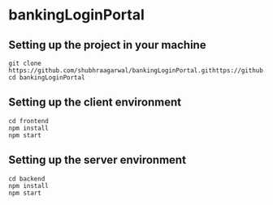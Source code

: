 # bankingLoginPortal

## Setting up the project in your machine

```
git clone https://github.com/shubhraagarwal/bankingLoginPortal.githttps://github.com/shubhraagarwal/bankingLoginPortal.git
cd bankingLoginPortal
```

## Setting up the client environment

```
cd frontend
npm install
npm start
```

## Setting up the server environment

```
cd backend
npm install
npm start
```
